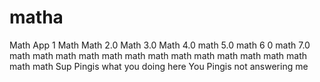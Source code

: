 # matha
Math App 1
Math
Math 2.0
Math 3.0
Math 4.0
math 5.0
math 6 0
math 7.0
math
math
math
math
math
math
math
math
math
math
math
math
math
math
math
Sup Pingis what you doing here
You Pingis not answering me 
